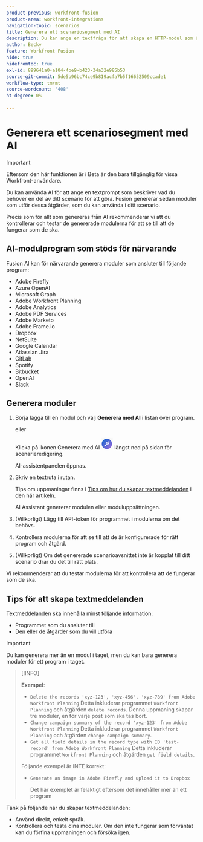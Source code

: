 ```yaml
---
product-previous: workfront-fusion
product-area: workfront-integrations
navigation-topic: scenarios
title: Generera ett scenariosegment med AI
description: Du kan ange en textfråga för att skapa en HTTP-modul som är konfigurerad för frågan.
author: Becky
feature: Workfront Fusion
hide: true
hidefromtoc: true
exl-id: 899641a0-a104-4be9-b423-34a32e985b53
source-git-commit: 5de5b96bc74ce9b819acfa7b5f16652509ccade1
workflow-type: tm+mt
source-wordcount: '408'
ht-degree: 0%

---
```


# Generera ett scenariosegment med AI

<!--DO NOT DELETE - linked through CSH-->

>[!IMPORTANT]
>
>Eftersom den här funktionen är i Beta är den bara tillgänglig för vissa Workfront-användare.

Du kan använda AI för att ange en textprompt som beskriver vad du behöver en del av ditt scenario för att göra. Fusion genererar sedan moduler som utför dessa åtgärder, som du kan använda i ditt scenario.

Precis som för allt som genereras från AI rekommenderar vi att du kontrollerar och testar de genererade modulerna för att se till att de fungerar som de ska.

## AI-modulprogram som stöds för närvarande

Fusion AI kan för närvarande generera moduler som ansluter till följande program:

* Adobe Firefly
* Azure OpenAI
* Microsoft Graph
* Adobe Workfront Planning
* Adobe Analytics
* Adobe PDF Services
* Adobe Marketo
* Adobe Frame.io
* Dropbox
* NetSuite
* Google Calendar
* Atlassian Jira
* GitLab
* Spotify
* Bitbucket
* OpenAI
* Slack

## Generera moduler

1. Börja lägga till en modul och välj **Generera med AI** i listan över program.

   eller

   Klicka på ikonen Generera med AI ![Generera med AI](assets/generate-with-ai-icon-beta.png) längst ned på sidan för scenarieredigering.

   AI-assistentpanelen öppnas.
1. Skriv en textruta i rutan.

   Tips om uppmaningar finns i [Tips om hur du skapar textmeddelanden](#tips-for-creating-text-prompts) i den här artikeln.

   AI Assistant genererar modulen eller moduluppsättningen.
1. (Villkorligt) Lägg till API-token för programmet i modulerna om det behövs.
1. Kontrollera modulerna för att se till att de är konfigurerade för rätt program och åtgärd.
1. (Villkorligt) Om det genererade scenarioavsnittet inte är kopplat till ditt scenario drar du det till rätt plats.

Vi rekommenderar att du testar modulerna för att kontrollera att de fungerar som de ska.

## Tips för att skapa textmeddelanden

Textmeddelanden ska innehålla minst följande information:

* Programmet som du ansluter till
* Den eller de åtgärder som du vill utföra

>[!IMPORTANT]
>
>Du kan generera mer än en modul i taget, men du kan bara generera moduler för ett program i taget.

>[!INFO]
>
>**Exempel**:
>
>* `Delete the records 'xyz-123', 'xyz-456', 'xyz-789' from Adobe Workfront Planning`
>Detta inkluderar programmet `Workfront Planning` och åtgärden `delete records`. Denna uppmaning skapar tre moduler, en för varje post som ska tas bort.
>* `Change campaign summary of the record 'xyz-123' from Adobe Workfront Planning`
>Detta inkluderar programmet `Workfront Planning` och åtgärden `change campaign summary`.
>* `Get all field details in the record type with ID 'test-record' from Adobe Workfront Planning`
>Detta inkluderar programmet `Workfront Planning` och åtgärden `get field details`.
>
>Följande exempel är INTE korrekt:
>
>* `Generate an image in Adobe Firefly and upload it to Dropbox`
>
>    Det här exemplet är felaktigt eftersom det innehåller mer än ett program

Tänk på följande när du skapar textmeddelanden:

* Använd direkt, enkelt språk.
* Kontrollera och testa dina moduler. Om den inte fungerar som förväntat kan du förfina uppmaningen och försöka igen.
